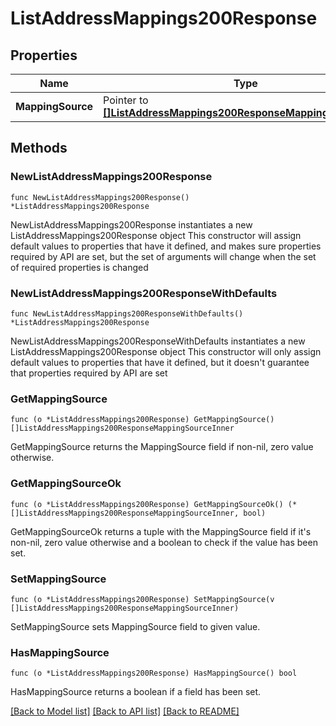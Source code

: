 # ListAddressMappings200Response

## Properties

Name | Type | Description | Notes
------------ | ------------- | ------------- | -------------
**MappingSource** | Pointer to [**[]ListAddressMappings200ResponseMappingSourceInner**](ListAddressMappings200ResponseMappingSourceInner.md) |  | [optional] 

## Methods

### NewListAddressMappings200Response

`func NewListAddressMappings200Response() *ListAddressMappings200Response`

NewListAddressMappings200Response instantiates a new ListAddressMappings200Response object
This constructor will assign default values to properties that have it defined,
and makes sure properties required by API are set, but the set of arguments
will change when the set of required properties is changed

### NewListAddressMappings200ResponseWithDefaults

`func NewListAddressMappings200ResponseWithDefaults() *ListAddressMappings200Response`

NewListAddressMappings200ResponseWithDefaults instantiates a new ListAddressMappings200Response object
This constructor will only assign default values to properties that have it defined,
but it doesn't guarantee that properties required by API are set

### GetMappingSource

`func (o *ListAddressMappings200Response) GetMappingSource() []ListAddressMappings200ResponseMappingSourceInner`

GetMappingSource returns the MappingSource field if non-nil, zero value otherwise.

### GetMappingSourceOk

`func (o *ListAddressMappings200Response) GetMappingSourceOk() (*[]ListAddressMappings200ResponseMappingSourceInner, bool)`

GetMappingSourceOk returns a tuple with the MappingSource field if it's non-nil, zero value otherwise
and a boolean to check if the value has been set.

### SetMappingSource

`func (o *ListAddressMappings200Response) SetMappingSource(v []ListAddressMappings200ResponseMappingSourceInner)`

SetMappingSource sets MappingSource field to given value.

### HasMappingSource

`func (o *ListAddressMappings200Response) HasMappingSource() bool`

HasMappingSource returns a boolean if a field has been set.


[[Back to Model list]](../README.md#documentation-for-models) [[Back to API list]](../README.md#documentation-for-api-endpoints) [[Back to README]](../README.md)


